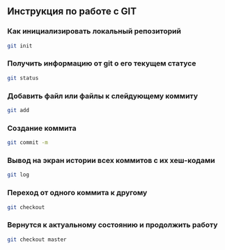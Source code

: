 ## Инструкция по работе с GIT

### Как инициализировать локальный репозиторий

```sh
git init
```

### Получить информацию от git о его текущем статусе

```sh
git status
```

### Добавить файл или файлы к слейдующему коммиту

```sh
git add
```

### Создание коммита

```sh
git commit -m
```

### Вывод на экран истории всех коммитов с их хеш-кодами

```sh
git log
```

### Переход от одного коммита к другому

```sh
git checkout
```

### Вернутся к актуальному состоянию и продолжить работу

```sh
git checkout master
```
